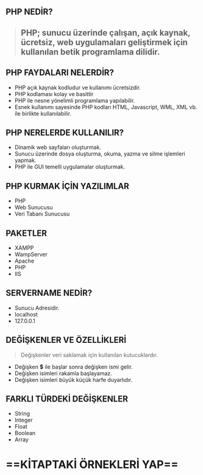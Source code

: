 ## PHP NEDİR? 
> ## PHP; sunucu üzerinde çalışan, açık kaynak, ücretsiz, web uygulamaları geliştirmek için kullanılan betik programlama dilidir. 

## PHP FAYDALARI NELERDİR? 
- PHP açık kaynak kodludur ve kullanımı ücretsizdir.
- PHP kodlaması kolay ve basittir
- PHP ile nesne yönelimli programlama yapılabilir.
- Esnek kullanımı sayesinde PHP kodları HTML, Javascript, WML, XML vb. ile birlikte kullanılabilir.
## PHP NERELERDE KULLANILIR? 
- Dinamik web sayfaları oluşturmak. 
- Sunucu üzerinde dosya oluşturma, okuma, yazma ve silme işlemleri yapmak. 
- PHP ile GUI temelli uygulamalar oluşturmak. 
## PHP KURMAK İÇİN YAZILIMLAR
- PHP
- Web Sunucusu
- Veri Tabanı Sunucusu
## PAKETLER 
- XAMPP
- WampServer
- Apache
- PHP
- IIS
## SERVERNAME NEDİR? 
- Sunucu Adresidir. 
- localhost
- 127.0.0.1
## DEĞİŞKENLER VE ÖZELLİKLERİ 
> Değişkenler veri saklamak için kullanılan kutucuklardır. 
- Değişken **$** ile başlar sonra değişken ismi gelir. 
- Değişken isimleri rakamla başlayamaz. 
- Değişken isimleri büyük küçük harfe duyarlıdır. 
## **FARKLI TÜRDEKİ DEĞİŞKENLER** 
- String
- Integer 
- Float
- Boolean
- Array
# **==KİTAPTAKİ ÖRNEKLERİ YAP==**